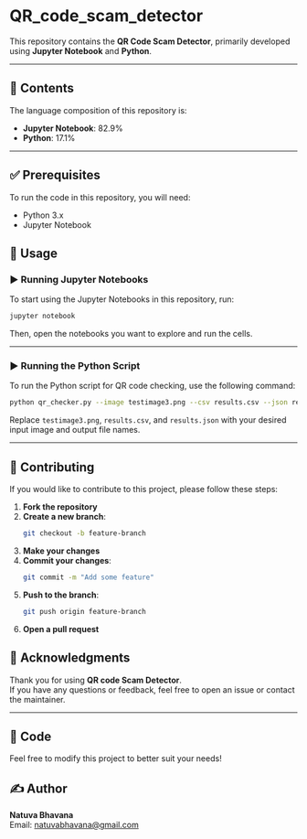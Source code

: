 # QR_code_scam_detector

This repository contains the **QR Code Scam Detector**, primarily developed using **Jupyter Notebook** and **Python**.

---

## 📁 Contents

The language composition of this repository is:
- **Jupyter Notebook**: 82.9%
- **Python**: 17.1%

---

## ✅ Prerequisites

To run the code in this repository, you will need:

- Python 3.x
- Jupyter Notebook

## 🚀 Usage

### ▶️ Running Jupyter Notebooks

To start using the Jupyter Notebooks in this repository, run:

```sh
jupyter notebook
```

Then, open the notebooks you want to explore and run the cells.

---

### ▶️ Running the Python Script

To run the Python script for QR code checking, use the following command:

```sh
python qr_checker.py --image testimage3.png --csv results.csv --json results.json
```

Replace `testimage3.png`, `results.csv`, and `results.json` with your desired input image and output file names.

---

## 🤝 Contributing

If you would like to contribute to this project, please follow these steps:

1. **Fork the repository**  
2. **Create a new branch**:
   ```sh
   git checkout -b feature-branch
   ```
3. **Make your changes**  
4. **Commit your changes**:
   ```sh
   git commit -m "Add some feature"
   ```
5. **Push to the branch**:
   ```sh
   git push origin feature-branch
   ```
6. **Open a pull request**


## 🙏 Acknowledgments

Thank you for using **QR code Scam Detector**.  
If you have any questions or feedback, feel free to open an issue or contact the maintainer.

---

## 🧠 Code

Feel free to modify this project to better suit your needs!

## ✍️ Author

**Natuva Bhavana**  
Email: natuvabhavana@gmail.com
